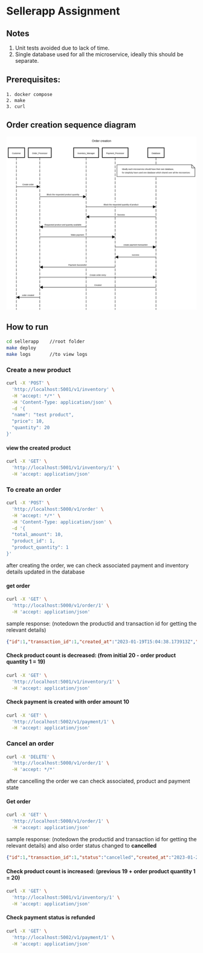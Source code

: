 # Sellerapp Assignment

## Notes

  1. Unit tests avoided due to lack of time.
  2. Single database used for all the microservice, ideally this should be separate.
  
## Prerequisites:

    1. docker compose
    2. make
    3. curl

## Order creation sequence diagram

![Order Creation Sequence](docs/order_creation_sequence.png)

## How to run

```bash
cd sellerapp    //root folder
make deploy
make logs       //to view logs
```

### Create a new product

```bash
curl -X 'POST' \
  'http://localhost:5001/v1/inventory' \
  -H 'accept: */*' \
  -H 'Content-Type: application/json' \
  -d '{
  "name": "test product",
  "price": 10,
  "quantity": 20
}'
```

#### view the created product

```bash
curl -X 'GET' \
  'http://localhost:5001/v1/inventory/1' \
  -H 'accept: application/json'
```

### To create an order

```bash
curl -X 'POST' \
  'http://localhost:5000/v1/order' \
  -H 'accept: */*' \
  -H 'Content-Type: application/json' \
  -d '{
  "total_amount": 10,
  "product_id": 1,
  "product_quantity": 1
}'
```

after creating the order, we can check associated payment and inventory details updated in the database

#### get order

```bash
curl -X 'GET' \
  'http://localhost:5000/v1/order/1' \
  -H 'accept: application/json'
```

sample response: (notedown the productid and transaction id for getting the relevant details)

```json
{"id":1,"transaction_id":1,"created_at":"2023-01-19T15:04:38.173913Z","total_amount":10,"product_id":1,"product_quantity":1}
```

#### Check product count is **decreased**: (from initial 20 - order product quantity 1 = 19)

```bash
curl -X 'GET' \
  'http://localhost:5001/v1/inventory/1' \
  -H 'accept: application/json'
```

#### Check payment is created with order amount **10**

```bash
curl -X 'GET' \
  'http://localhost:5002/v1/payment/1' \
  -H 'accept: application/json'
```


### Cancel an order

```bash
curl -X 'DELETE' \
  'http://localhost:5000/v1/order/1' \
  -H 'accept: */*'
```

after cancelling the order we can check associated, product and payment state

#### Get order

```bash
curl -X 'GET' \
  'http://localhost:5000/v1/order/1' \
  -H 'accept: application/json'
```

sample response: (notedown the productid and transaction id for getting the relevant details) and also order status changed to **cancelled**

```json
{"id":1,"transaction_id":1,"status":"cancelled","created_at":"2023-01-20T06:31:42.62857Z","total_amount":10,"product_id":1,"product_quantity":1}
```

#### Check product count is **increased**: (previous 19 + order product quantity 1 = 20)

```bash
curl -X 'GET' \
  'http://localhost:5001/v1/inventory/1' \
  -H 'accept: application/json'
```

#### Check payment status is **refunded**

```bash
curl -X 'GET' \
  'http://localhost:5002/v1/payment/1' \
  -H 'accept: application/json'
```

